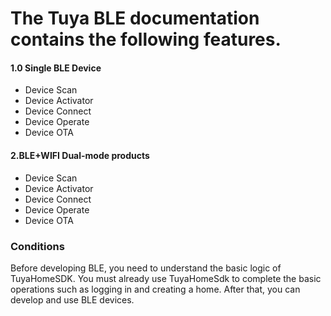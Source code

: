 # The Tuya BLE documentation contains the following features.

#### 1.0 Single BLE Device
* Device Scan
* Device Activator
* Device Connect
* Device Operate
* Device OTA

#### 2.BLE+WIFI Dual-mode products
* Device Scan
* Device Activator
* Device Connect
* Device Operate
* Device OTA

### Conditions
Before developing BLE, you need to understand the basic logic of TuyaHomeSDK. You must already use TuyaHomeSdk to complete the basic operations such as logging in and creating a home. After that, you can develop and use BLE devices.


